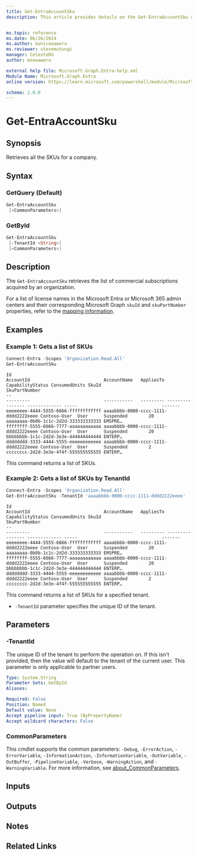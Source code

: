 ```yaml
---
title: Get-EntraAccountSku
description: This article provides details on the Get-EntraAccountSku command.


ms.topic: reference
ms.date: 06/26/2024
ms.author: eunicewaweru
ms.reviewer: stevemutungi
manager: CelesteDG
author: msewaweru

external help file: Microsoft.Graph.Entra-help.xml
Module Name: Microsoft.Graph.Entra
online version: https://learn.microsoft.com/powershell/module/Microsoft.Graph.Entra/Get-EntraAccountSku

schema: 2.0.0
---
```


# Get-EntraAccountSku

## Synopsis

Retrieves all the SKUs for a company.

## Syntax

### GetQuery (Default)

```powershell
Get-EntraAccountSku 
 [<CommonParameters>]
```

### GetById

```powershell
Get-EntraAccountSku 
 [-TenantId <String>] 
 [<CommonParameters>]
```

## Description

The `Get-EntraAccountSku` retrieves the list of commercial subscriptions acquired by an organization.

For a list of license names in the Microsoft Entra or Microsoft 365 admin centers and their corresponding Microsoft Graph `skuId` and `skuPartNumber` properties, refer to the [mapping information](https://learn.microsoft.com/entra/identity/users/licensing-service-plan-reference).

## Examples

### Example 1: Gets a list of SKUs

```powershell
Connect-Entra -Scopes 'Organization.Read.All'
Get-EntraAccountSku
```

```Output
Id                                                                        AccountId                            AccountName   AppliesTo CapabilityStatus ConsumedUnits SkuId                                SkuPartNumber
--                                                                        ---------                            -----------   --------- ---------------- ------------- -----                                -------
eeeeeeee-4444-5555-6666-ffffffffffff aaaabbbb-0000-cccc-1111-dddd2222eeee Contoso-User  User      Suspended        20            aaaaaaaa-0b0b-1c1c-2d2d-333333333333 EMSPRE…
ffffffff-5555-6666-7777-aaaaaaaaaaaa aaaabbbb-0000-cccc-1111-dddd2222eeee Contoso-User  User      Suspended        20            bbbbbbbb-1c1c-2d2d-3e3e-444444444444 ENTERP…
dddddddd-3333-4444-5555-eeeeeeeeeeee aaaabbbb-0000-cccc-1111-dddd2222eeee Contoso-User  User      Suspended        2             cccccccc-2d2d-3e3e-4f4f-555555555555 ENTERP…
```

This command returns a list of SKUs.

### Example 2: Gets a list of SKUs by TenantId

```powershell
Connect-Entra -Scopes 'Organization.Read.All'
Get-EntraAccountSku -TenantId 'aaaabbbb-0000-cccc-1111-dddd2222eeee'
```

```Output
Id                                                                        AccountId                            AccountName   AppliesTo CapabilityStatus ConsumedUnits SkuId                                SkuPartNumber
--                                                                        ---------                            -----------   --------- ---------------- ------------- -----                                -------
eeeeeeee-4444-5555-6666-ffffffffffff aaaabbbb-0000-cccc-1111-dddd2222eeee Contoso-User  User      Suspended        20            aaaaaaaa-0b0b-1c1c-2d2d-333333333333 EMSPRE…
ffffffff-5555-6666-7777-aaaaaaaaaaaa aaaabbbb-0000-cccc-1111-dddd2222eeee Contoso-User  User      Suspended        20            bbbbbbbb-1c1c-2d2d-3e3e-444444444444 ENTERP…
dddddddd-3333-4444-5555-eeeeeeeeeeee aaaabbbb-0000-cccc-1111-dddd2222eeee Contoso-User  User      Suspended        2             cccccccc-2d2d-3e3e-4f4f-555555555555 ENTERP…
```

This command returns a list of SKUs for a specified tenant.

- `-TenantId` parameter specifies the unique ID of the tenant.

## Parameters

### -TenantId

The unique ID of the tenant to perform the operation on.
If this isn't provided, then the value will default to the tenant of the current user.
This parameter is only applicable to partner users.

```yaml
Type: System.String
Parameter Sets: GetById
Aliases:

Required: False
Position: Named
Default value: None
Accept pipeline input: True (ByPropertyName)
Accept wildcard characters: False
```

### CommonParameters

This cmdlet supports the common parameters: `-Debug`, `-ErrorAction`, `-ErrorVariable`, `-InformationAction`, `-InformationVariable`, `-OutVariable`, `-OutBuffer`, `-PipelineVariable`, `-Verbose`, `-WarningAction`, and `-WarningVariable`. For more information, see [about_CommonParameters](https://go.microsoft.com/fwlink/?LinkID=113216).

## Inputs

## Outputs

## Notes

## Related Links
